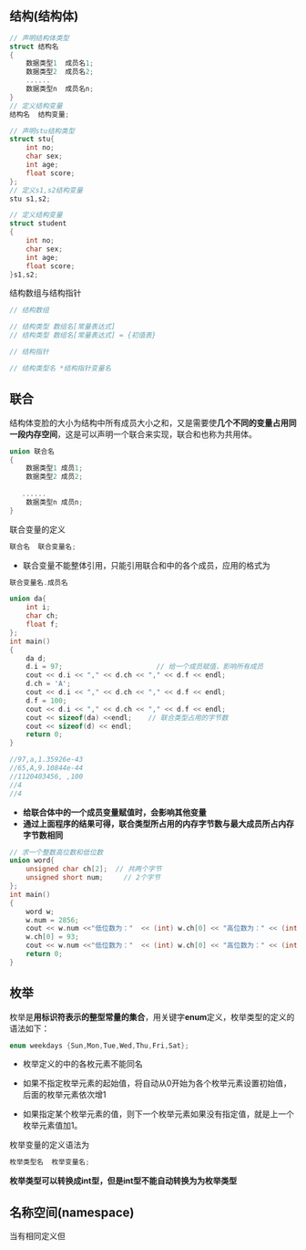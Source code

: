 ## 结构(结构体)

```c++
// 声明结构体类型
struct 结构名
{
    数据类型1  成员名1;
    数据类型2  成员名2;
    ......
    数据类型n  成员名n;
}
// 定义结构变量
结构名  结构变量;
```

```c++
// 声明stu结构类型
struct stu{
    int no;
    char sex;
    int age;
    float score;
};
// 定义s1,s2结构变量
stu s1,s2;
```

```c++
// 定义结构变量
struct student
{
    int no;
    char sex;
    int age;
    float score;
}s1,s2;
```

结构数组与结构指针

```c++
// 结构数组

// 结构类型 数组名[常量表达式]
// 结构类型 数组名[常量表达式] = {初值表}
```







```c++
// 结构指针

// 结构类型名 *结构指针变量名
```

## 联合

结构体变脸的大小为结构中所有成员大小之和，又是需要使**几个不同的变量占用同一段内存空间**，这是可以声明一个联合来实现，联合和也称为共用体。

```c++
union 联合名
{
    数据类型1 成员1;
    数据类型2 成员2;
    
   ......
    数据类型n 成员n;
}
```

联合变量的定义

```c++
联合名  联合变量名;
```

- 联合变量不能整体引用，只能引用联合和中的各个成员，应用的格式为

```c++
联合变量名.成员名
```

```c++
union da{
    int i;
    char ch;
    float f;
};
int main()
{
    da d;
    d.i = 97;                       // 给一个成员赋值，影响所有成员
    cout << d.i << "," << d.ch << "," << d.f << endl;
    d.ch = 'A';
    cout << d.i << "," << d.ch << "," << d.f << endl;
    d.f = 100;
    cout << d.i << "," << d.ch << "," << d.f << endl;
    cout << sizeof(da) <<endl;    // 联合类型占用的字节数
    cout << sizeof(d) << endl;
    return 0;
}

//97,a,1.35926e-43
//65,A,9.10844e-44
//1120403456, ,100
//4
//4

```

- **给联合体中的一个成员变量赋值时，会影响其他变量**
- **通过上面程序的结果可得，联合类型所占用的内存字节数与最大成员所占内存字节数相同**

```c++
// 求一个整数高位数和低位数
union word{
    unsigned char ch[2];  // 共两个字节
    unsigned short num;     // 2个字节
};
int main()
{
    word w;
    w.num = 2856;
    cout << w.num <<"低位数为："  << (int) w.ch[0] << "高位数为：" << (int)w.ch[1] << endl;
    w.ch[0] = 93;
    cout << w.num <<"低位数为："  << (int) w.ch[0] << "高位数为：" << (int) w.ch[1] << endl;
    return 0;
}
```

## 枚举

枚举是**用标识符表示的整型常量的集合**，用关键字**enum**定义，枚举类型的定义的语法如下：

```c++
enum weekdays {Sun,Mon,Tue,Wed,Thu,Fri,Sat};
```

- 枚举定义的中的各枚元素不能同名

- 如果不指定枚举元素的起始值，将自动从0开始为各个枚举元素设置初始值，后面的枚举元素依次增1
- 如果指定某个枚举元素的值，则下一个枚举元素如果没有指定值，就是上一个枚举元素值加1。

枚举变量的定义语法为

```c++
枚举类型名  枚举变量名;
```

**枚举类型可以转换成int型，但是int型不能自动转换为为枚举类型**

## 名称空间(namespace)

当有相同定义但
